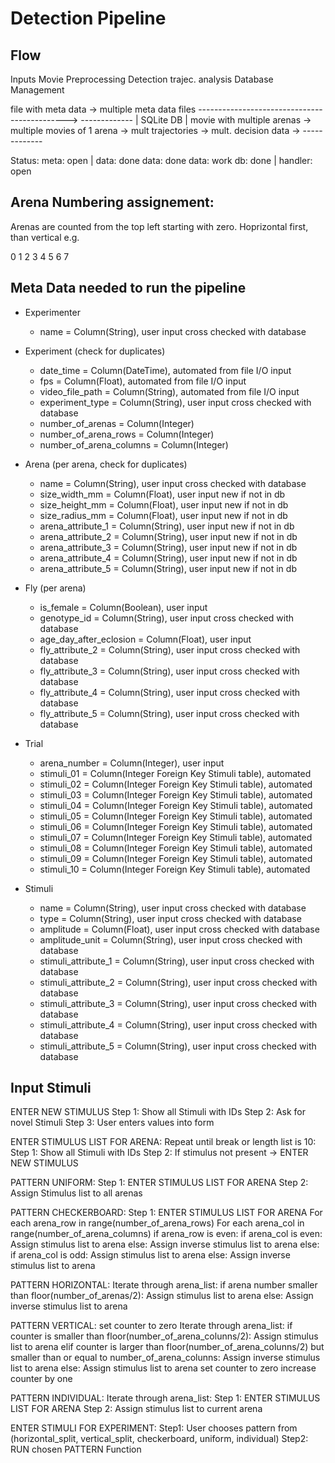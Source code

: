 # Detection Pipeline 

## Flow

Inputs                        Movie Preprocessing           Detection               trajec. analysis     Database Management

file with meta data        -> multiple meta data files   --------------------------------------------->    -------------
                                                                                                           | SQLite DB |
movie with multiple arenas -> multiple movies of 1 arena -> mult trajectories -> mult. decision data ->    -------------

Status:                     meta: open | data: done          data: done           data: work             db: done | handler: open

## Arena Numbering assignement:

Arenas are counted from the top left starting with zero. Hoprizontal first, than vertical 
e.g.

0 1 2 3
4 5 6 7

## Meta Data needed to run the pipeline

- Experimenter
    - name = Column(String), user input cross checked with database

- Experiment (check for duplicates)
    - date_time = Column(DateTime), automated from file I/O input
    - fps = Column(Float), automated from file I/O input
    - video_file_path = Column(String), automated from file I/O input
    - experiment_type = Column(String), user input cross checked with database
    - number_of_arenas = Column(Integer)
    - number_of_arena_rows = Column(Integer)
    - number_of_arena_columns = Column(Integer)

- Arena (per arena, check for duplicates)
    - name = Column(String), user input cross checked with database
    - size_width_mm = Column(Float), user input new if not in db
    - size_height_mm = Column(Float), user input new if not in db
    - size_radius_mm = Column(Float), user input new if not in db
    - arena_attribute_1 = Column(String), user input new if not in db
    - arena_attribute_2 = Column(String), user input new if not in db
    - arena_attribute_3 = Column(String), user input new if not in db
    - arena_attribute_4 = Column(String), user input new if not in db
    - arena_attribute_5 = Column(String), user input new if not in db

- Fly (per arena)     
    - is_female = Column(Boolean), user input
    - genotype_id = Column(String), user input cross checked with database
    - age_day_after_eclosion = Column(Float), user input
    - fly_attribute_2 = Column(String), user input cross checked with database
    - fly_attribute_3 = Column(String), user input cross checked with database
    - fly_attribute_4 = Column(String), user input cross checked with database
    - fly_attribute_5 = Column(String), user input cross checked with database

- Trial
    - arena_number = Column(Integer), user input
    - stimuli_01 = Column(Integer Foreign Key Stimuli table), automated
    - stimuli_02 = Column(Integer Foreign Key Stimuli table), automated
    - stimuli_03 = Column(Integer Foreign Key Stimuli table), automated
    - stimuli_04 = Column(Integer Foreign Key Stimuli table), automated
    - stimuli_05 = Column(Integer Foreign Key Stimuli table), automated
    - stimuli_06 = Column(Integer Foreign Key Stimuli table), automated
    - stimuli_07 = Column(Integer Foreign Key Stimuli table), automated
    - stimuli_08 = Column(Integer Foreign Key Stimuli table), automated
    - stimuli_09 = Column(Integer Foreign Key Stimuli table), automated
    - stimuli_10 = Column(Integer Foreign Key Stimuli table), automated

- Stimuli
    - name = Column(String), user input cross checked with database
    - type = Column(String), user input cross checked with database
    - amplitude = Column(Float), user input cross checked with database
    - amplitude_unit = Column(String), user input cross checked with database
    - stimuli_attribute_1 = Column(String), user input cross checked with database
    - stimuli_attribute_2 = Column(String), user input cross checked with database
    - stimuli_attribute_3 = Column(String), user input cross checked with database
    - stimuli_attribute_4 = Column(String), user input cross checked with database
    - stimuli_attribute_5 = Column(String), user input cross checked with database

## Input Stimuli

ENTER NEW STIMULUS
    Step 1: Show all Stimuli with IDs
    Step 2: Ask for novel Stimuli
    Step 3: User enters values into form

ENTER STIMULUS LIST FOR ARENA:
    Repeat until break or length list is 10:
        Step 1: Show all Stimuli with IDs
        Step 2: If stimulus not present -> ENTER NEW STIMULUS

PATTERN UNIFORM:
    Step 1: ENTER STIMULUS LIST FOR ARENA
    Step 2: Assign Stimulus list to all arenas

PATTERN CHECKERBOARD:
    Step 1: ENTER STIMULUS LIST FOR ARENA
    For each arena_row in range(number_of_arena_rows)
        For each arena_col in range(number_of_arena_columns)
            if arena_row is even:
                if arena_col is even:
                    Assign stimulus list to arena
                else:
                    Assign inverse stimulus list to arena
            else:
                if arena_col is odd:
                    Assign stimulus list to arena
                else:
                    Assign inverse stimulus list to arena

PATTERN HORIZONTAL:
    Iterate through arena_list:
        if arena number smaller than floor(number_of_arenas/2):
            Assign stimulus list to arena
        else:
            Assign inverse stimulus list to arena

PATTERN VERTICAL:
    set counter to zero
    Iterate through arena_list:
        if counter is smaller than floor(number_of_arena_colunns/2):
            Assign stimulus list to arena
        elif counter is larger than floor(number_of_arena_colunns/2) but smaller than or equal to  number_of_arena_colunns:
            Assign inverse stimulus list to arena
        else:
            Assign stimulus list to arena
            set counter to zero
        increase counter by one

PATTERN INDIVIDUAL:
    Iterate through arena_list:
        Step 1: ENTER STIMULUS LIST FOR ARENA
        Step 2: Assign stimulus list to current arena


ENTER STIMULI FOR EXPERIMENT:
    Step1: User chooses pattern from (horizontal_split, vertical_split, checkerboard, uniform, individual)
    Step2: RUN chosen PATTERN Function

